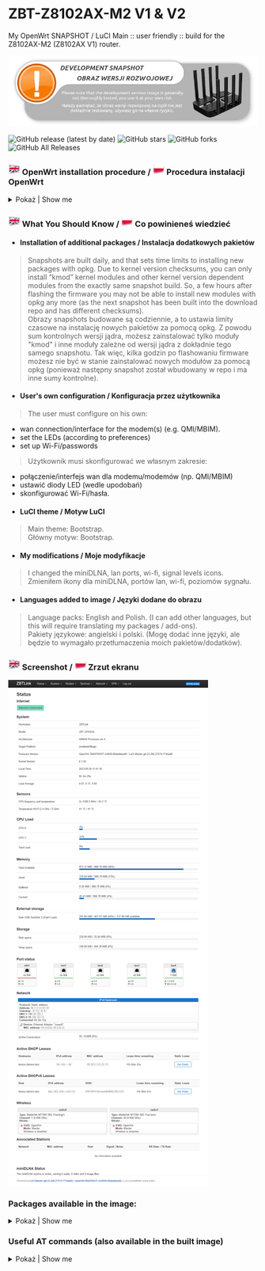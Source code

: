 # ZBT-Z8102AX-M2 V1 & V2
My OpenWrt SNAPSHOT / LuCI Main :: user friendly :: build for the Z8102AX-M2 (Z8102AX V1) router.

<p align="center">
<img src="https://github.com/4IceG/Personal_data/blob/master/developzbt.png?raw=true" />
</p>

![GitHub release (latest by date)](https://img.shields.io/github/v/release/4IceG/ZBT-Z8102AX-M2?style=flat-square)
![GitHub stars](https://img.shields.io/github/stars/4IceG/ZBT-Z8102AX-M2?style=flat-square)
![GitHub forks](https://img.shields.io/github/forks/4IceG/ZBT-Z8102AX-M2?style=flat-square)
![GitHub All Releases](https://img.shields.io/github/downloads/4IceG/ZBT-Z8102AX-M2/total)



### <img src="https://raw.githubusercontent.com/4IceG/Personal_data/master/dooffy_design_icons_EU_flags_United_Kingdom.png" height="24"> OpenWrt installation procedure / <img src="https://raw.githubusercontent.com/4IceG/Personal_data/master/dooffy_design_icons_EU_flags_Poland.png" height="24"> Procedura instalacji OpenWrt

<details>
   <summary>Pokaż | Show me</summary>

- The purchased router has software provided by Zbtlink. | Zakupiony router posiada oprogramowanie dostarczone przez Zbtlink.

![](https://github.com/4IceG/ZBT-Z8102AX-M2/blob/main/ZBT%20to%20OpenWrt/zbt_firmware.jpg?raw=true)

- Installing new firmware. | Instalacja nowego firmware.
  
1. Fixed computer IP: 192.168.1.100, Subnet mask: 255.255.255.0
1. Turn off power and keep press the Reset button for a few seconds to connect to the power supply. Wait 20 seconds after connecting the power supply.
1. Enter the browser page and enter: 192.168.1.1
1. Submit the updated firmware [Z8102AX-nand-mt7981-DDR4-23.0804_121617.bin](https://github.com/4IceG/ZBT-Z8102AX-M2/blob/main/ZBT%20to%20OpenWrt/Z8102AX-nand-mt7981-DDR4-23.0804_121617.bin).
1. Wait for update to complete.
1. Enter the browser page and enter: 192.168.1.1
1. Submit the updated OpenWrt firmware.

  
</details>

### <img src="https://raw.githubusercontent.com/4IceG/Personal_data/master/dooffy_design_icons_EU_flags_United_Kingdom.png" height="24"> What You Should Know / <img src="https://raw.githubusercontent.com/4IceG/Personal_data/master/dooffy_design_icons_EU_flags_Poland.png" height="24"> Co powinieneś wiedzieć

+ #### Installation of additional packages / Instalacja dodatkowych pakietów
> Snapshots are built daily, and that sets time limits to installing new packages with opkg. Due to kernel version checksums, you can only install “kmod” kernel modules and other kernel version dependent modules from the exactly same snapshot build. So, a few hours after flashing the firmware you may not be able to install new modules with opkg any more (as the next snapshot has been built into the download repo and has different checksums).   
> Obrazy snapshots budowane są codziennie, a to ustawia limity czasowe na instalację nowych pakietów za pomocą opkg. Z powodu sum kontrolnych wersji jądra, możesz zainstalować tylko moduły "kmod" i inne moduły zależne od wersji jądra z dokładnie tego samego snapshotu. Tak więc, kilka godzin po flashowaniu firmware możesz nie być w stanie zainstalować nowych modułów za pomocą opkg (ponieważ następny snapshot został wbudowany w repo i ma inne sumy kontrolne).

+ #### User's own configuration / Konfiguracja przez użytkownika
> The user must configure on his own:
- wan connection/interface for the modem(s) (e.g. QMI/MBIM).
- set the LEDs (according to preferences)
- set up Wi-Fi/passwords
> Użytkownik musi skonfigurować we własnym zakresie:
- połączenie/interfejs wan dla modemu/modemów (np. QMI/MBIM)
- ustawić diody LED (wedle upodobań)
- skonfigurować Wi-Fi/hasła.

+ #### LuCI theme / Motyw LuCI
> Main theme: Bootstrap.   
> Główny motyw: Bootstrap.

+ #### My modifications / Moje modyfikacje
> I changed the miniDLNA, lan ports, wi-fi, signal levels icons.   
> Zmieniłem ikony dla miniDLNA, portów lan, wi-fi, poziomów sygnału.

+ #### Languages added to image / Języki dodane do obrazu
> Language packs: English and Polish. (I can add other languages, but this will require translating my packages / add-ons).   
> Pakiety językowe: angielski i polski. (Mogę dodać inne języki, ale będzie to wymagało przetłumaczenia moich pakietów/dodatków).

### <img src="https://raw.githubusercontent.com/4IceG/Personal_data/master/dooffy_design_icons_EU_flags_United_Kingdom.png" height="24"> Screenshot / <img src="https://raw.githubusercontent.com/4IceG/Personal_data/master/dooffy_design_icons_EU_flags_Poland.png" height="24"> Zrzut ekranu

![](https://github.com/4IceG/ZBT-Z8102AX-M2/blob/main/ZBT%20to%20OpenWrt/zbtlink.png?raw=true)

### Packages available in the image:
<details>
   <summary>Pokaż | Show me</summary>
   
``` bash
aria2 - 1.36.0-r2
ariang - 1.3.6-r1
base-files - 1590~a8dde7e5bd
block-mount - 2024.01.22~08cd7083-r1
busybox - 1.36.1-r1
ca-bundle - 20240203-r1
ca-certificates - 20240203-r1
cgi-io - 2022.08.10~901b0f04-r21
chat - 2.4.9_git20210104-r5
comgt - 0.32-r35
comgt-ncm - 0.32-r35
dnsmasq - 2.90-r2
dropbear - 2022.83-r1
e2fsprogs - 1.47.0-r2
eip197-mini-firmware - 20240220-r1
ekoonepl-luci - 20231219
ekooneplstat - 20150706
ekooneplusb-luci - 20231219
ethtool-full - 6.6-r1
f2fsck - 1.16.0-r2
firewall4 - 2023.11.03~698a5335-r1
fitblk - 1
fstools - 2024.01.22~08cd7083-r1
fwtool - 2019.11.12~8f7fe925-r1
gawk - 5.3.0-r1
getrandom - 2024.03.02~d4139030-r1
glib2 - 2.74.7-r3
gzip - 1.13-r1
hd-idle - 1.05-r2
hostapd-common - 2024.03.09~695277a5-r1
ip-tiny - 6.7.0-r1
iptables-nft - 1.8.8-r2
iw - 5.19-r1
iwinfo - 2024.03.23~79a96150-r1
jansson4 - 2.14-r3
jshn - 2024.03.29~eb9bcb64-r1
jsonfilter - 2024.01.23~594cfa86-r1
kernel - 6.6.28~27a3618cd17297e1502abeaadb1f6c01-r1
kmod-asn1-decoder - 6.6.28-r1
kmod-cfg80211 - 6.6.28.6.6.15-r1
kmod-crypto-aead - 6.6.28-r1
kmod-crypto-authenc - 6.6.28-r1
kmod-crypto-ccm - 6.6.28-r1
kmod-crypto-cmac - 6.6.28-r1
kmod-crypto-crc32 - 6.6.28-r1
kmod-crypto-crc32c - 6.6.28-r1
kmod-crypto-ctr - 6.6.28-r1
kmod-crypto-des - 6.6.28-r1
kmod-crypto-ecb - 6.6.28-r1
kmod-crypto-gcm - 6.6.28-r1
kmod-crypto-geniv - 6.6.28-r1
kmod-crypto-gf128 - 6.6.28-r1
kmod-crypto-ghash - 6.6.28-r1
kmod-crypto-hash - 6.6.28-r1
kmod-crypto-hmac - 6.6.28-r1
kmod-crypto-hw-safexcel - 6.6.28-r1
kmod-crypto-kpp - 6.6.28-r1
kmod-crypto-lib-chacha20 - 6.6.28-r1
kmod-crypto-lib-chacha20poly1305 - 6.6.28-r1
kmod-crypto-lib-curve25519 - 6.6.28-r1
kmod-crypto-lib-poly1305 - 6.6.28-r1
kmod-crypto-manager - 6.6.28-r1
kmod-crypto-md4 - 6.6.28-r1
kmod-crypto-md5 - 6.6.28-r1
kmod-crypto-null - 6.6.28-r1
kmod-crypto-rng - 6.6.28-r1
kmod-crypto-seqiv - 6.6.28-r1
kmod-crypto-sha1 - 6.6.28-r1
kmod-crypto-sha256 - 6.6.28-r1
kmod-crypto-sha3 - 6.6.28-r1
kmod-crypto-sha512 - 6.6.28-r1
kmod-fs-exfat - 6.6.28-r1
kmod-fs-ext4 - 6.6.28-r1
kmod-fs-f2fs - 6.6.28-r1
kmod-fs-ksmbd - 6.6.28-r1
kmod-fs-netfs - 6.6.28-r1
kmod-fs-ntfs3 - 6.6.28-r1
kmod-fs-smbfs-common - 6.6.28-r1
kmod-fs-vfat - 6.6.28-r1
kmod-gpio-button-hotplug - 6.6.28-r3
kmod-hwmon-core - 6.6.28-r1
kmod-ipt-core - 6.6.28-r1
kmod-leds-gpio - 6.6.28-r1
kmod-lib-crc-ccitt - 6.6.28-r1
kmod-lib-crc16 - 6.6.28-r1
kmod-lib-crc32c - 6.6.28-r1
kmod-libphy - 6.6.28-r1
kmod-mac80211 - 6.6.28.6.6.15-r1
kmod-mii - 6.6.28-r1
kmod-mt76-connac - 6.6.28.2024.04.03~1e336a85-r1
kmod-mt76-core - 6.6.28.2024.04.03~1e336a85-r1
kmod-mt7915e - 6.6.28.2024.04.03~1e336a85-r1
kmod-mt7981-firmware - 6.6.28.2024.04.03~1e336a85-r1
kmod-nat46 - 6.6.28.2022.09.19~4c5beee2-r1
kmod-nf-conntrack - 6.6.28-r1
kmod-nf-conntrack6 - 6.6.28-r1
kmod-nf-flow - 6.6.28-r1
kmod-nf-ipt - 6.6.28-r1
kmod-nf-log - 6.6.28-r1
kmod-nf-log6 - 6.6.28-r1
kmod-nf-nat - 6.6.28-r1
kmod-nf-reject - 6.6.28-r1
kmod-nf-reject6 - 6.6.28-r1
kmod-nfnetlink - 6.6.28-r1
kmod-nft-bridge - 6.6.28-r1
kmod-nft-compat - 6.6.28-r1
kmod-nft-core - 6.6.28-r1
kmod-nft-fib - 6.6.28-r1
kmod-nft-nat - 6.6.28-r1
kmod-nft-netdev - 6.6.28-r1
kmod-nft-offload - 6.6.28-r1
kmod-nls-base - 6.6.28-r1
kmod-nls-cp437 - 6.6.28-r1
kmod-nls-iso8859-1 - 6.6.28-r1
kmod-nls-ucs2-utils - 6.6.28-r1
kmod-nls-utf8 - 6.6.28-r1
kmod-oid-registry - 6.6.28-r1
kmod-phy-aquantia - 6.6.28-r1
kmod-ppp - 6.6.28-r1
kmod-pppoe - 6.6.28-r1
kmod-pppox - 6.6.28-r1
kmod-scsi-core - 6.6.28-r1
kmod-slhc - 6.6.28-r1
kmod-tcp-bbr - 6.6.28-r1
kmod-thermal - 6.6.28-r1
kmod-tun - 6.6.28-r1
kmod-udptunnel4 - 6.6.28-r1
kmod-udptunnel6 - 6.6.28-r1
kmod-usb-acm - 6.6.28-r1
kmod-usb-core - 6.6.28-r1
kmod-usb-ehci - 6.6.28-r1
kmod-usb-net - 6.6.28-r1
kmod-usb-net-cdc-ether - 6.6.28-r1
kmod-usb-net-cdc-mbim - 6.6.28-r1
kmod-usb-net-cdc-ncm - 6.6.28-r1
kmod-usb-net-huawei-cdc-ncm - 6.6.28-r1
kmod-usb-net-qmi-wwan - 6.6.28-r1
kmod-usb-net-rndis - 6.6.28-r1
kmod-usb-ohci - 6.6.28-r1
kmod-usb-ohci-pci - 6.6.28-r1
kmod-usb-printer - 6.6.28-r1
kmod-usb-serial - 6.6.28-r1
kmod-usb-serial-option - 6.6.28-r1
kmod-usb-serial-qualcomm - 6.6.28-r1
kmod-usb-serial-sierrawireless - 6.6.28-r1
kmod-usb-serial-wwan - 6.6.28-r1
kmod-usb-storage - 6.6.28-r1
kmod-usb-storage-extras - 6.6.28-r1
kmod-usb-storage-uas - 6.6.28-r1
kmod-usb-uhci - 6.6.28-r1
kmod-usb-wdm - 6.6.28-r1
kmod-usb-xhci-hcd - 6.6.28-r1
kmod-usb-xhci-mtk - 6.6.28-r1
kmod-usb2 - 6.6.28-r1
kmod-usb2-pci - 6.6.28-r1
kmod-usb3 - 6.6.28-r1
kmod-wireguard - 6.6.28-r1
ksmbd-server - 3.5.2-r1
libatomic1 - 13.2.0-r4
libattr - 2.5.2-r1
libblkid1 - 2.39.3-r1
libblobmsg-json20240329 - 2024.03.29~eb9bcb64-r1
libbz2-1.0 - 1.0.8-r1
libc - 1.2.5-r4
libcap-ng - 0.8.4-r1
libcomerr0 - 1.47.0-r2
libe2p2 - 1.47.0-r2
libexif - 0.6.24-r1
libext2fs2 - 1.47.0-r2
libf2fs6 - 1.16.0-r2
libffi - 3.4.6-r1
libffmpeg-audio-dec - 5.1.3-r5
libflac - 1.4.3-r1
libgcc1 - 13.2.0-r4
libid3tag - 0.16.3-r1
libiptext-nft0 - 1.8.8-r2
libiptext0 - 1.8.8-r2
libiptext6-0 - 1.8.8-r2
libiwinfo-data - 2024.03.23~79a96150-r1
libiwinfo20230701 - 2024.03.23~79a96150-r1
libjpeg-turbo - 3.0.2-r1
libjson-c5 - 0.17-r1
libjson-script20240329 - 2024.03.29~eb9bcb64-r1
liblua5.1.5 - 5.1.5-r11
liblucihttp-lua - 2023.03.15~9b5b683f-r1
liblucihttp-ucode - 2023.03.15~9b5b683f-r1
liblucihttp0 - 2023.03.15~9b5b683f-r1
liblz4-1 - 1.9.4-r1
liblzo2 - 2.10-r4
libmbedtls13 - 2.28.8-r1
libmbim - 1.30.0-r2
libmnl0 - 1.0.5-r1
libmount1 - 2.39.3-r1
libncurses6 - 6.4-r2
libnftnl11 - 1.2.6-r1
libnl-core200 - 3.9.0-r1
libnl-genl200 - 3.9.0-r1
libnl-tiny1 - 2023.12.05~965c4bf4-r1
libogg0 - 1.3.5-r1
libopenssl-conf - 3.0.13-r1
libopenssl3 - 3.0.13-r1
libpcre2 - 10.42-r1
libpthread - 1.2.5-r4
libqmi - 1.34.0-r2
libqrtr-glib - 1.2.2-r3
libreadline8 - 8.2-r1
librt - 1.2.5-r4
libsmartcols1 - 2.39.3-r1
libsqlite3-0 - 3410200-r1
libss2 - 1.47.0-r2
libstdcpp6 - 13.2.0-r4
libubox20240329 - 2024.03.29~eb9bcb64-r1
libubus-lua - 2023.11.28~f84eb599-r1
libubus20231128 - 2023.11.28~f84eb599-r1
libuci20130104 - 2023.08.10~5781664d-r1
libuclient20201210 - 2024.04.19~e8780fa7-r1
libucode20230711 - 2024.04.07~5507654a-r1
libudebug - 2023.12.06~6d3f51f9
libusb-1.0-0 - 1.0.26-r3
libustream-openssl20201210 - 2024.04.19~524a76e5-r1
libuuid1 - 2.39.3-r1
libvorbis - 1.3.7-r2
libxtables12 - 1.8.8-r2
logd - 2024.03.02~d4139030-r1
lsblk - 2.39.3-r1
lua - 5.1.5-r11
luci - 24.049.84207~c8cddc3
luci-app-3ginfo-lite - 1.0.69-20240427-1
luci-app-aria2 - 24.049.84207~c8cddc3
luci-app-atcommands - 1.0.8-20240102-1
luci-app-commands - 24.049.84207~c8cddc3
luci-app-cpu-status-mini - 0.1-5-1
luci-app-drive-status-mini - 0.5-20240205-1
luci-app-easyconfig-transfer - 1.0.7-20240427-1
luci-app-ekooneplstat - 20231220
luci-app-filebrowser - 1.1.0-1
luci-app-firewall - 24.102.51352~cc44632
luci-app-hd-idle - 24.049.84207~c8cddc3
luci-app-internet-detector - 0.4-1
luci-app-ksmbd - 24.049.84207~c8cddc3
luci-app-lite-watchdog - 1.0.15-20240102-1
luci-app-minidlna - 24.102.51352~862c675
luci-app-modemband - 1.0.25-20240330-1
luci-app-modemdefine - 1.0.6-20240330-1
luci-app-nft-qos - 24.075.52231~d94efb5
luci-app-openvpn - 24.108.02989~f630156
luci-app-opkg - 24.076.42328~4d23adc
luci-app-p910nd - 24.102.51352~5c6fbba
luci-app-sms-tool-js - 2.0.21-20240421-1
luci-app-zbt-sensors-status - 1.0-1
luci-base - 24.102.51352~4cffc9f
luci-compat - 24.079.46325~f896ca1
luci-i18n-3ginfo-lite-pl - 0
luci-i18n-aria2-pl - 24.115.26817~307bba4
luci-i18n-atcommands-pl - 0
luci-i18n-base-pl - 24.116.39921~cd26146
luci-i18n-commands-pl - 24.106.57326~da794c7
luci-i18n-cpu-status-mini-pl - 0
luci-i18n-drive-status-mini-pl - 0
luci-i18n-easyconfig-transfer-pl - 0
luci-i18n-firewall-pl - 24.112.71589~c6e201a
luci-i18n-hd-idle-pl - 24.110.61618~49a0a91
luci-i18n-internet-detector-pl - 0
luci-i18n-ksmbd-pl - 24.110.61618~49a0a91
luci-i18n-lite-watchdog-pl - 0
luci-i18n-minidlna-pl - 24.110.61618~49a0a91
luci-i18n-modemband-pl - 0
luci-i18n-modemdefine-pl - 0
luci-i18n-nft-qos-pl - 24.110.61618~49a0a91
luci-i18n-openvpn-pl - 24.115.75043~25af314
luci-i18n-opkg-pl - 24.110.61618~49a0a91
luci-i18n-p910nd-pl - 24.110.61618~49a0a91
luci-i18n-sms-tool-js-pl - 0
luci-i18n-zbt-sensors-status-pl - 0
luci-lib-base - 24.079.46064~3e3005c
luci-lib-ip - 24.049.84207~c8cddc3
luci-lib-jsonc - 24.079.46156~c1e3fa9
luci-lib-nixio - 24.049.84207~c8cddc3
luci-lib-px5g - 24.049.84207~c8cddc3
luci-light - 24.049.84207~c8cddc3
luci-lua-runtime - 24.079.46338~374af8b
luci-mod-admin-full - 24.049.84207~c8cddc3
luci-mod-network - 24.111.82636~ea7452d
luci-mod-status - 24.115.26262~a4a7f0b
luci-mod-system - 24.102.51352~2967807
luci-proto-3g - 24.079.44556~466110d
luci-proto-ipv6 - 24.076.80664~c88e247
luci-proto-mbim - 24.079.44556~8c5865e
luci-proto-ncm - 24.079.44556~cd411a8
luci-proto-ppp - 24.107.56915~995d3a1
luci-proto-qmi - 24.079.44556~9cdb26b
luci-proto-wireguard - 24.116.61717~1ba94f2
luci-ssl-openssl - 24.079.45685~320744f
luci-theme-bootstrap - 24.087.66588~bd2b2ec
mbim-utils - 1.30.0-r2
mhz - 2023.06.17~11aac239-r2
minidlna - 1.3.3-r1
mkf2fs - 1.16.0-r2
modemband - 20240330
mt7981-wo-firmware - 20240220-r1
mtd - 26
netifd - 2024.01.04~f01345ec-r1
nft-qos - 1.0.6-r4
nftables-json - 1.0.9-r1
odhcp6c - 2023.05.12~bcd28363-r20
odhcpd-ipv6only - 2023.10.24~d8118f6e-r1
openssl-util - 3.0.13-r1
openvpn-easy-rsa - 3.1.3-r1
openvpn-openssl - 2.6.10-r1
openwrt-keyring - 2022.03.25~62471e69-r2
opkg - 2022.02.24~d038e5b6-r2
p910nd - 0.97-r14
ppp - 2.4.9_git20210104-r5
ppp-mod-pppoe - 2.4.9_git20210104-r5
procd - 2024.03.30~946552a7-r1
procd-seccomp - 2024.03.30~946552a7-r1
procd-ujail - 2024.03.30~946552a7-r1
qfirehose - 1.4.17-r1
qlog - 1
qmi-utils - 1.34.0-r2
rpcd - 2024.02.22~8ef4c258-r1
rpcd-mod-file - 2024.02.22~8ef4c258-r1
rpcd-mod-iwinfo - 2024.02.22~8ef4c258-r1
rpcd-mod-luci - 20240305-r1
rpcd-mod-rrdns - 20170710
rpcd-mod-ucode - 2024.02.22~8ef4c258-r1
sms-tool - 2023.09.21~1b6ca032-r1
sysinfo - 20210313
terminfo - 6.4-r2
ubi-utils - 2.1.6-r1
uboot-envtools - 2024.01-r2
ubox - 2024.03.02~d4139030-r1
ubus - 2023.11.28~f84eb599-r1
ubusd - 2023.11.28~f84eb599-r1
uci - 2023.08.10~5781664d-r1
uclient-fetch - 2024.04.19~e8780fa7-r1
ucode - 2024.04.07~5507654a-r1
ucode-mod-fs - 2024.04.07~5507654a-r1
ucode-mod-html - 1
ucode-mod-lua - 1
ucode-mod-math - 2024.04.07~5507654a-r1
ucode-mod-nl80211 - 2024.04.07~5507654a-r1
ucode-mod-rtnl - 2024.04.07~5507654a-r1
ucode-mod-ubus - 2024.04.07~5507654a-r1
ucode-mod-uci - 2024.04.07~5507654a-r1
ucode-mod-uloop - 2024.04.07~5507654a-r1
uhttpd - 2023.06.25~34a8a74d-r3
uhttpd-mod-ubus - 2023.06.25~34a8a74d-r3
umbim - 2022.08.13~146bc77c-r24
uqmi - 2024.01.16~c3488b83-r1
urandom-seed - 3
urngd - 2023.11.01~44365eb1-r1
usb-modeswitch - 2022.02.24~3c8595a4-r1
usign - 2020.05.23~f1f65026-r1
webconsole - 1.000-r1
wget-ssl - 1.24.5-r1
wifi-scripts - 1.0-r1
wireguard-tools - 1.0.20210914-r3
wireless-regdb - 2024.01.23-r1
wpad-basic-mbedtls - 2024.03.09~695277a5-r1
wsdd2 - 2023.12.21~b676d8ac-r1
wwan - 2019.04.29-r6
xtables-nft - 1.8.8-r2
zlib - 1.3.1-r1
```
</details>

### Useful AT commands (also available in the built image)
<details>
   <summary>Pokaż | Show me</summary>
   
``` bash
4x4/2x2 MIMO ON/OFF ➜ AT+QCFG="lte4x4mimo/disable",0;AT+QCFG="lte4x4mimo/disable",0
4x4/2x2 MIMO OFF/ON ➜ AT+QCFG="lte4x4mimo/disable",1;AT+QCFG="lte4x4mimo/disable",1
Disable Cell Lock ➜ AT+QNWLOCK="COMMON/4G",0;AT+QNWLOCK="COMMON/4G",0
Query ➜ AT+QNWLOCK="COMMON/4G";AT+QNWLOCK="COMMON/4G"
CellLock ➜ AT+QNWLOCK="COMMON/4G",NUM OF CELLS,FREQ,PCI;AT+QNWLOCK="COMMON/4G",1,
Check the signal info on each antenna port ➜ AT+QRSRP;AT+QRSRP
Query and Report Signal Strength ➜ AT+QCSQ;AT+QCSQ
Get the temperature of MT ➜ AT+QTEMP;AT+QTEMP
Check the firmware version ➜ AT+GMR;AT+GMR
Band Preferred ➜ AT+QNWPREFCFG="lte_band"?;AT+QNWPREFCFG="lte_band"?
Carrier Agregation Info ➜ AT+QCAINFO;AT+QCAINFO
Query the serving cell information ➜ AT+QENG="servingcell";AT+QENG="servingcell"
Query the information of neighbour cells ➜ AT+QENG="neighbourcell";AT+QENG="neighbourcell"
Query network information ➜ AT+QNWINFO;AT+QNWINFO
Band 1/3/7/8/20/38 ➜ AT+QNWPREFCFG="lte_band",1:3:7:8:20:38;AT+QNWPREFCFG="lte_band",1:3:7:8:20:38
SIM Preferred Message Storage ➜ AT+CPMS="SM","SM","SM";AT+CPMS="SM","SM","SM"
Modem memory preferred Message Storage ➜ AT+CPMS="ME","ME","ME";AT+CPMS="ME","ME","ME"
Save SMS Settings ➜ AT+CSAS;AT+CSAS
Reboot the modem ➜ AT+CFUN=1,1;AT+CFUN=1,1
Reset the modem ➜ AT+CFUN=1;AT+CFUN=1
Reset modem to factory default ➜ AT+QPRTPARA=3;AT+QPRTPARA=3
Save NVM items through reset/reboot ➜ AT+QPRTPARA=1;AT+QPRTPARA=1
QMI/PPP/Default ➜ AT+QCFG="usbnet",0;AT+QCFG="usbnet",0
ECM ➜ AT+QCFG="usbnet",1;AT+QCFG="usbnet",1
MBIM ➜ AT+QCFG="usbnet",2;AT+QCFG="usbnet",2
Set RAT to 4G-LTE only ➜ AT+QNWPREFCFG="mode_pref",LTE;AT+QNWPREFCFG="mode_pref",LTE
Set RAT to LTE & 5G NR ➜ AT+QNWPREFCFG= "mode_pref",LTE:NR5G;AT+QNWPREFCFG= "mode_pref",LTE:NR5G
WCDMA only ➜ AT+QCFG="nwscanmode",2,1;AT+QCFG="nwscanmode",2,1
GSM only ➜ AT+QCFG="nwscanmode",1,1;AT+QCFG="nwscanmode",1,1
Scan all modes ➜ AT+QNWPREFCFG="mode_pref",AUTO;AT+QNWPREFCFG="mode_pref",AUTO
```

</details>
